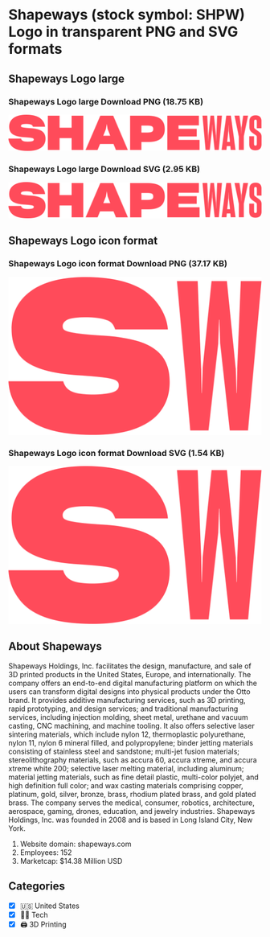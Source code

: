 # Shapeways (stock symbol: SHPW) Logo in transparent PNG and SVG formats

## Shapeways Logo large

### Shapeways Logo large Download PNG (18.75 KB)

![Shapeways Logo large Download PNG (18.75 KB)](/img/orig/SHPW_BIG-a799f27e.png)

### Shapeways Logo large Download SVG (2.95 KB)

![Shapeways Logo large Download SVG (2.95 KB)](/img/orig/SHPW_BIG-a2f69663.svg)

## Shapeways Logo icon format

### Shapeways Logo icon format Download PNG (37.17 KB)

![Shapeways Logo icon format Download PNG (37.17 KB)](/img/orig/SHPW-1b4c33f3.png)

### Shapeways Logo icon format Download SVG (1.54 KB)

![Shapeways Logo icon format Download SVG (1.54 KB)](/img/orig/SHPW-5bcc1490.svg)

## About Shapeways

Shapeways Holdings, Inc. facilitates the design, manufacture, and sale of 3D printed products in the United States, Europe, and internationally. The company offers an end-to-end digital manufacturing platform on which the users can transform digital designs into physical products under the Otto brand. It provides additive manufacturing services, such as 3D printing, rapid prototyping, and design services; and traditional manufacturing services, including injection molding, sheet metal, urethane and vacuum casting, CNC machining, and machine tooling. It also offers selective laser sintering materials, which include nylon 12, thermoplastic polyurethane, nylon 11, nylon 6 mineral filled, and polypropylene; binder jetting materials consisting of stainless steel and sandstone; multi-jet fusion materials; stereolithography materials, such as accura 60, accura xtreme, and accura xtreme white 200; selective laser melting material, including aluminum; material jetting materials, such as fine detail plastic, multi-color polyjet, and high definition full color; and wax casting materials comprising copper, platinum, gold, silver, bronze, brass, rhodium plated brass, and gold plated brass. The company serves the medical, consumer, robotics, architecture, aerospace, gaming, drones, education, and jewelry industries. Shapeways Holdings, Inc. was founded in 2008 and is based in Long Island City, New York.

1. Website domain: shapeways.com
2. Employees: 152
3. Marketcap: $14.38 Million USD


## Categories
- [x] 🇺🇸 United States
- [x] 👩‍💻 Tech
- [x] 🖨️ 3D Printing
